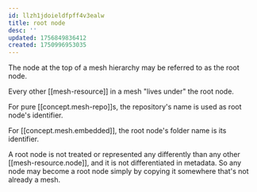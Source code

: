 ```yaml
---
id: llzh1jdoieldfpff4v3ealw
title: root node
desc: ''
updated: 1756849836412
created: 1750996953035
---
```


The node at the top of a mesh hierarchy may be referred to as the root node. 

Every other [[mesh-resource]] in a mesh "lives under" the root node.

For pure [[concept.mesh-repo]]s, the repository's name is used as root node's identifier. 

For [[concept.mesh.embedded]], the root node's folder name is its identifier.

A root node is not treated or represented any differently than any other [[mesh-resource.node]], and it is not differentiated in metadata. So any node may become a root node simply by copying it somewhere that's not already a mesh.
